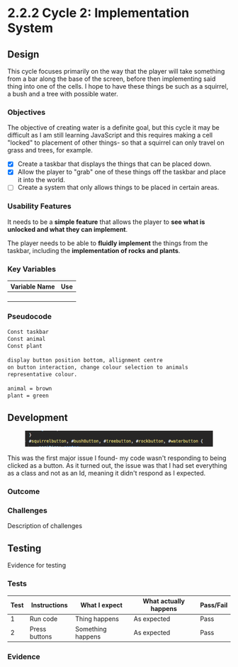 # 2.2.2 Cycle 2: Implementation System

## Design

This cycle focuses primarily on the way that the player will take something from a bar along the base of the screen, before then implementing said thing into one of the cells. I hope to have these things be such as a squirrel, a bush and a tree with possible water.&#x20;

### Objectives

The objective of creating water is a definite goal, but this cycle it may be difficult as I am still learning JavaScript and this requires making a cell "locked" to placement of other things- so that a squirrel can only travel on grass and trees, for example.&#x20;

* [x] Create a taskbar that displays the things that can be placed down.&#x20;
* [x] Allow the player to "grab" one of these things off the taskbar and place it into the world.&#x20;
* [ ] Create a system that only allows things to be placed in certain areas.&#x20;

### Usability Features

It needs to be a **simple feature** that allows the player to **see what is unlocked and what they can implement**.&#x20;

The player needs to be able to **fluidly implement** the things from the taskbar, including the **implementation of rocks and plants**.&#x20;

### Key Variables

| Variable Name | Use |
| ------------- | --- |
|               |     |
|               |     |
|               |     |
|               |     |

### Pseudocode

```
Const taskbar
Const animal
Const plant

display button position bottom, allignment centre
on button interaction, change colour selection to animals representative colour. 

animal = brown
plant = green
```

## Development

<figure><img src="../.gitbook/assets/image (2).png" alt=""><figcaption></figcaption></figure>

This was the first major issue I found- my code wasn't responding to being clicked as a button. As it turned out, the issue was that I had set everything as a class and not as an Id, meaning it didn't respond as I expected.&#x20;

### Outcome

### Challenges

Description of challenges

## Testing

Evidence for testing

### Tests

| Test | Instructions  | What I expect     | What actually happens | Pass/Fail |
| ---- | ------------- | ----------------- | --------------------- | --------- |
| 1    | Run code      | Thing happens     | As expected           | Pass      |
| 2    | Press buttons | Something happens | As expected           | Pass      |

### Evidence
